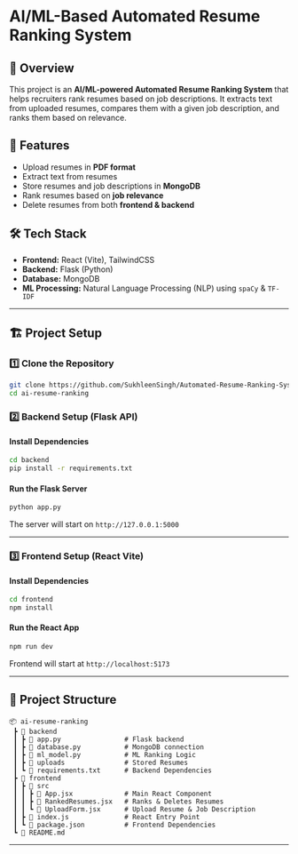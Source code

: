 # AI/ML-Based Automated Resume Ranking System

## 📌 Overview
This project is an **AI/ML-powered Automated Resume Ranking System** that helps recruiters rank resumes based on job descriptions. It extracts text from uploaded resumes, compares them with a given job description, and ranks them based on relevance.

## 🚀 Features
- Upload resumes in **PDF format**
- Extract text from resumes
- Store resumes and job descriptions in **MongoDB**
- Rank resumes based on **job relevance**
- Delete resumes from both **frontend & backend**

## 🛠 Tech Stack
- **Frontend:** React (Vite), TailwindCSS
- **Backend:** Flask (Python)
- **Database:** MongoDB
- **ML Processing:** Natural Language Processing (NLP) using `spaCy` & `TF-IDF`

---

## 🏗 Project Setup

### 1️⃣ Clone the Repository
```bash
git clone https://github.com/SukhleenSingh/Automated-Resume-Ranking-System
cd ai-resume-ranking
```

### 2️⃣ Backend Setup (Flask API)
#### Install Dependencies
```bash
cd backend
pip install -r requirements.txt
```

#### Run the Flask Server
```bash
python app.py
```
The server will start on `http://127.0.0.1:5000`

---

### 3️⃣ Frontend Setup (React Vite)
#### Install Dependencies
```bash
cd frontend
npm install
```

#### Run the React App
```bash
npm run dev
```
Frontend will start at `http://localhost:5173`

---

## 📂 Project Structure
```
📦 ai-resume-ranking
 ┣ 📂 backend
 ┃ ┣ 📜 app.py                # Flask backend
 ┃ ┣ 📜 database.py           # MongoDB connection
 ┃ ┣ 📜 ml_model.py           # ML Ranking Logic
 ┃ ┣ 📂 uploads               # Stored Resumes
 ┃ ┗ 📜 requirements.txt      # Backend Dependencies
 ┣ 📂 frontend
 ┃ ┣ 📂 src
 ┃ ┃ ┣ 📜 App.jsx             # Main React Component
 ┃ ┃ ┣ 📜 RankedResumes.jsx   # Ranks & Deletes Resumes
 ┃ ┃ ┗ 📜 UploadForm.jsx      # Upload Resume & Job Description
 ┃ ┣ 📜 index.js              # React Entry Point
 ┃ ┗ 📜 package.json          # Frontend Dependencies
 ┗ 📜 README.md
```

---


